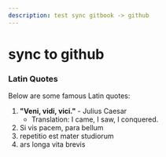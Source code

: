 ```yaml
---
description: test sync gitbook -> github
---
```


# sync to github

### Latin Quotes

Below are some famous Latin quotes:

1. **"Veni, vidi, vici."** - Julius Caesar
   * Translation: I came, I saw, I conquered.
2. Si vis pacem, para bellum
3. repetitio est mater studiorum
4. ars longa vita brevis
